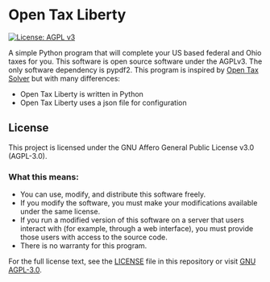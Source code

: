 # Open Tax Liberty

[![License: AGPL v3](https://img.shields.io/badge/License-AGPL%20v3-blue.svg)](https://www.gnu.org/licenses/agpl-3.0)

A simple Python program that will complete your US based federal and Ohio
taxes for you.  This software is open source software under the AGPLv3.  The
only software dependency is pypdf2. This program is inspired by 
[Open Tax Solver](https://opentaxsolver.sourceforge.net/forms.html) but with
many differences:
- Open Tax Liberty is written in Python
- Open Tax Liberty uses a json file for configuration

## License

This project is licensed under the GNU Affero General Public License v3.0 (AGPL-3.0).

### What this means:

- You can use, modify, and distribute this software freely.
- If you modify the software, you must make your modifications available under the same license.
- If you run a modified version of this software on a server that users interact with (for example, through a web interface), you must provide those users with access to the source code.
- There is no warranty for this program.

For the full license text, see the [LICENSE](LICENSE) file in this repository or visit [GNU AGPL-3.0](https://www.gnu.org/licenses/agpl-3.0.html).
